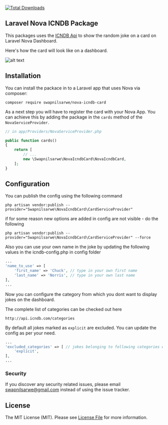 [![Total Downloads](https://poser.pugx.org/swapnilsarwe/nova-icndb-card/downloads)](https://packagist.org/packages/swapnilsarwe/nova-icndb-card)

## Laravel Nova ICNDB Package
This packages uses the [ICNDB Api](http://www.icndb.com/api/) to show the random joke on a card on Laravel Nova Dashboard.

Here's how the card will look like on a dashboard.

![alt text](https://raw.githubusercontent.com/swapnilsarwe/nova-icndb/master/card.png "ICNDB Random Joke")

## Installation
You can install the packace in to a Laravel app that uses Nova via composer:
```
composer require swapnilsarwe/nova-icndb-card
```

As a next step you will have to register the card with your Nova App. You can achieve this by adding the package in the `cards` method of the `NovaServiceProvider`.

```php
// in app/Providers/NovaServiceProvider.php

public function cards()
{
    return [
        // ...
        new \Swapnilsarwe\NovaIcndbCard\NovaIcndbCard,
    ];
}
```

## Configuration
You can publish the config using the following command
```
php artisan vendor:publish --provider="Swapnilsarwe\NovaIcndbCard\CardServiceProvider"
```

if for some reason new options are added in config are not visible - do the following
```
php artisan vendor:publish --provider="Swapnilsarwe\NovaIcndbCard\CardServiceProvider" --force
```

Also you can use your own name in the joke by updating the following values in the icndb-config.php in config folder

```php
...
'name_to_use' => [
    'first_name' => 'Chuck', // type in your own first name
    'last_name' => 'Norris', // type in your own last name
],
...
```

Now you can configure the category from which you dont want to display jokes on the dashboard.

The complete list of categories can be checked out here
```
http://api.icndb.com/categories
```

By default all jokes marked as `explicit` are excluded. You can update the config as per your need.
```php
...
'excluded_categories' => [ // jokes belonging to following categories will not be shown
    'explicit',
],
...
```

### Security

If you discover any security related issues, please email swapnilsarwe@gmail.com instead of using the issue tracker.

## License

The MIT License (MIT). Please see [License File](LICENSE.md) for more information.

